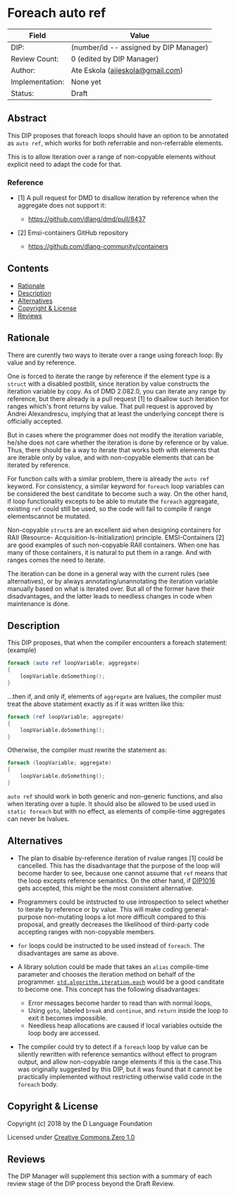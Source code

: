 # Foreach auto ref

| Field           | Value                                                           |
|-----------------|-----------------------------------------------------------------|
| DIP:            | (number/id -- assigned by DIP Manager)                          |
| Review Count:   | 0 (edited by DIP Manager)                                       |
| Author:         | Ate Eskola (ajieskola@gmail.com)                                |
| Implementation: | None yet                                                        |
| Status:         | Draft                                                           |

## Abstract

This DIP proposes that foreach loops should have an option to be annotated
as `auto ref`, which works for both referrable and non-referrable elements.

This is to allow iteration over a range of non-copyable elements without explicit need
to adapt the code for that.

### Reference

- [1] A pull request for DMD to disallow iteration by reference when the aggregate
 does not support it:
    * https://github.com/dlang/dmd/pull/8437

- [2] Emsi-containers GitHub repository
    * https://github.com/dlang-community/containers

## Contents
* [Rationale](#rationale)
* [Description](#description)
* [Alternatives](#alternatives)
* [Copyright & License](#copyright--license)
* [Reviews](#reviews)

## Rationale

There are curently two ways to iterate over a range using foreach loop: By value and
by reference.

One is forced to iterate the range by reference if the element type is a `struct` with
a disabled postblit, since iteration by value constructs the iteration variable by
copy. As of DMD 2.082.0, you can iterate any range by reference, but there already
is a pull request [1] to disallow such iteration for ranges which's front returns
by value. That pull request is approved by Andrei Alexandrescu, implying that
at least the underlying concept there is officially accepted.

But in cases where the programmer does not modify the iteration variable, he/she does
not care whether the iteration is done by reference or by value. Thus, there should
be a way to iterate that works both with elements that are iterable only by
value, and with non-copyable elements that can be iterated by reference.

For function calls with a similar problem, there is already the `auto ref` keyword.
For consistency, a similar keyword for `foreach` loop variables can be considered the
best canditate to become such a way. On the other hand, if loop functionality excepts
to be able to mutate the `foreach` aggreagate, existing `ref` could still be used,
so the code will fail to compile if range elementscannot be mutated.

Non-copyable `struct`s are an excellent aid when designing containers for RAII (Resource-
Acquisition-Is-Initialization) principle. EMSI-Containers [2] are good examples of such
non-copyable RAII containers. When one has many of those containers, it is natural to
put them in a range. And with ranges comes the need to iterate.

The iteration can be done in a general way with the current rules (see alternatives),
or by always annotating/unannotating the iteration variable manually based on what is
iterated over. But all of the former have their disadvantages, and the latter leads
to needless changes in code when maintenance is done.

## Description

This DIP proposes, that when the compiler encounters a foreach statement:
(example)

```D
foreach (auto ref loopVariable; aggregate)
{
    loopVariable.doSomething();
}
```

...then if, and only if, elements of `aggregate` are lvalues, the compiler must treat the
above statement exactly as if it was written like this:

```D
foreach (ref loopVariable; aggregate)
{
    loopVariable.doSomething();
}
```

Otherwise, the compiler must rewrite the statement as:

```D
foreach (loopVariable; aggregate)
{
    loopVariable.doSomething();
}
```

`auto ref` should work in both generic and non-generic functions, and also when iterating
over a tuple. It should also be allowed to be used used in `static foreach` but with no
effect, as elements of compile-time aggregates can never be lvalues.

## Alternatives

- The plan to disable by-reference iteration of rvalue ranges [1] could be cancelled.
    This has the disadvantage that the purpose of the loop will become harder to see,
    because one cannot assume that `ref` means that the loop excepts reference semantics.
    On the other hand, if [DIP1016](https://github.com/dlang/DIPs/blob/master/DIPs/DIP1016.md)
    gets accepted, this might be the most consistent alternative.

- Programmers could be intstructed to use introspection to select whether to iterate by
    reference or by value. This will make coding general-purpose non-mutating loops a
    lot more difficult compared to this proposal, and greatly decreases the likelihood
    of third-party code accepting ranges with non-copyable members.

- `for` loops could be instructed to be used instead of `foreach`. The disadvantages
    are same as above.

- A library solution could be made that takes an `alias` compile-time parameter and
    chooses the iteration method on behalf of the programmer.
    [`std.algorithm.iteration.each`](https://dlang.org/phobos/std_algorithm_iteration.html#.each)
    would be a good canditate to become one. This concept has the following disadvantages:
    - Error messages become harder to read than with normal loops,
    - Using `goto`, labeled `break` and `continue`, and `return` inside the loop to exit
        it becomes impossible.
    - Needless heap allocations are caused if local variables outside the loop body
        are accessed.

- The compiler could try to detect if a `foreach` loop by value can be silently rewritten
    with reference semantics without effect to program output, and allow non-copyable
    range elements if this is the case.This was originally suggested by this DIP, but it
    was found that it cannot be practically implemented without restricting otherwise valid
    code in the `foreach` body.

## Copyright & License

Copyright (c) 2018 by the D Language Foundation

Licensed under [Creative Commons Zero 1.0](https://creativecommons.org/publicdomain/zero/1.0/legalcode.txt)

## Reviews

The DIP Manager will supplement this section with a summary of each review stage
of the DIP process beyond the Draft Review.
